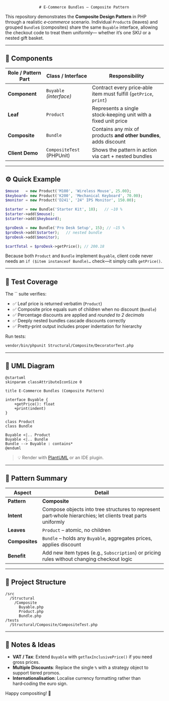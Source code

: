                    # E‑Commerce Bundles — Composite Pattern

This repository demonstrates the **Composite Design Pattern** in PHP through a realistic *e‑commerce* scenario. Individual `Product`s (leaves) and grouped `Bundle`s (composites) share the same `Buyable` interface, allowing the checkout code to treat them uniformly— whether it’s one SKU or a nested gift basket.

---

## 🧩 Components

| Role / Pattern Part | Class / Interface         | Responsibility                                                    |
| ------------------- | ------------------------- | ----------------------------------------------------------------- |
| **Component**       | `Buyable` *(interface)*   | Contract every price‑able item must fulfill (`getPrice`, `print`) |
| **Leaf**            | `Product`                 | Represents a single stock‑keeping unit with a fixed unit price    |
| **Composite**       | `Bundle`                  | Contains any mix of products **and other bundles**, adds discount |
| **Client Demo**     | `CompositeTest` (PHPUnit) | Shows the pattern in action via cart + nested bundles             |

---

## ⚙️ Quick Example

```php
$mouse   = new Product('M100', 'Wireless Mouse', 25.00);
$keyboard= new Product('K200', 'Mechanical Keyboard', 70.00);
$monitor = new Product('D241', '24" IPS Monitor', 150.00);

$starter = new Bundle('Starter Kit', 10);   // –10 %
$starter->add($mouse);
$starter->add($keyboard);

$proDesk = new Bundle('Pro Desk Setup', 15); // –15 %
$proDesk->add($starter);   // nested bundle
$proDesk->add($monitor);

$cartTotal = $proDesk->getPrice(); // 200.18
```

Because both `Product` and `Bundle` implement `Buyable`, client code never needs an `if ($item instanceof Bundle)…` check—it simply calls `getPrice()`.

---

## 🧪 Test Coverage

The \`\` suite verifies:

- ✅ Leaf price is returned verbatim (`Product`)
- ✅ Composite price equals sum of children when no discount (`Bundle`)
- ✅ Percentage discounts are applied and *rounded to 2 decimals*
- ✅ Deeply nested bundles cascade discounts correctly
- ✅ Pretty‑print output includes proper indentation for hierarchy

Run tests:

```bash
vendor/bin/phpunit Structural/Composite/DecoratorTest.php
```

---

## 📐 UML Diagram

```plantuml
@startuml
skinparam classAttributeIconSize 0

title E‑Commerce Bundles (Composite Pattern)

interface Buyable {
    +getPrice(): float
    +print(indent)
}

class Product
class Bundle

Buyable <|.. Product
Buyable <|.. Bundle
Bundle --> Buyable : contains*
@enduml
```

> 💡 Render with [PlantUML](https://plantuml.com/) or an IDE plugin.

---

## 🎯 Pattern Summary

| Aspect         | Detail                                                                                                      |
| -------------- | ----------------------------------------------------------------------------------------------------------- |
| **Pattern**    | **Composite**                                                                                               |
| **Intent**     | Compose objects into tree structures to represent part‑whole hierarchies; let clients treat parts uniformly |
| **Leaves**     | `Product` – atomic, no children                                                                             |
| **Composites** | `Bundle` – holds any `Buyable`, aggregates prices, applies discount                                         |
| **Benefit**    | Add new item types (e.g., `Subscription`) or pricing rules without changing checkout logic                  |

---

## 📁 Project Structure

```text
/src
  /Structural
    /Composite
      Buyable.php
      Product.php
      Bundle.php
/tests
  /Structural/Composite/CompositeTest.php
```

---

## 📝 Notes & Ideas

- **VAT / Tax**: Extend `Buyable` with `getTaxInclusivePrice()` if you need gross prices.
- **Multiple Discounts**: Replace the single `%` with a strategy object to support tiered promos.
- **Internationalisation**: Localise currency formatting rather than hard‑coding the euro sign.

Happy compositing! 🎉

